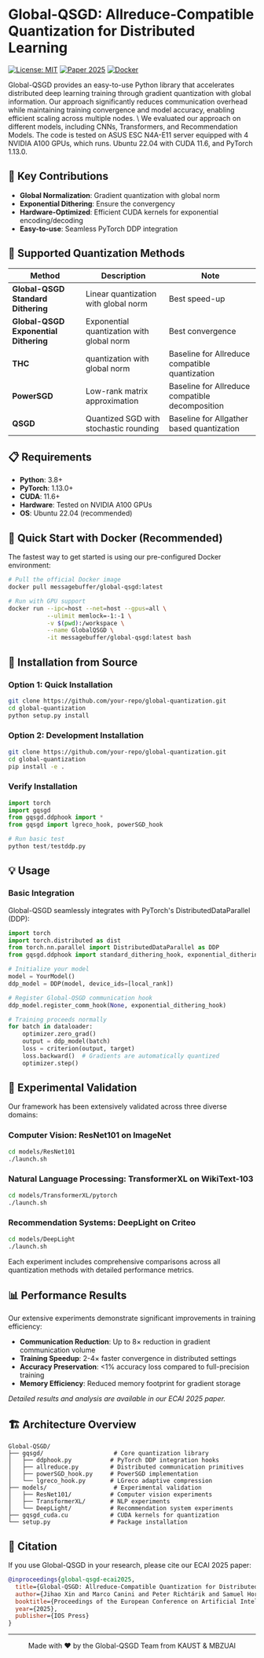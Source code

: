 # Global-QSGD: Allreduce-Compatible Quantization for Distributed Learning 

[![License: MIT](https://img.shields.io/badge/License-MIT-Green.svg)](https://opensource.org/licenses/MIT)
[![Paper 2025](https://img.shields.io/badge/Paper-ECAI'25-blue.svg)](https://ecai2025.eu/)
[![Docker](https://img.shields.io/docker/pulls/myuser/myimage)](https://hub.docker.com/r/myuser/myimage)

Global-QSGD provides an easy-to-use Python library that accelerates distributed deep learning training through gradient quantization with global information. Our approach significantly reduces communication overhead while maintaining training convergence and model accuracy, enabling efficient scaling across multiple nodes. \\
We evaluated our approach on different models, including CNNs, Transformers, and Recommendation Models. The code is tested on ASUS ESC N4A-E11 server equipped with 4 NVIDIA A100 GPUs, which runs. Ubuntu 22.04 with CUDA 11.6, and PyTorch 1.13.0.

## 🎯 Key Contributions
- **Global Normalization**: Gradient quantization with global norm 
- **Exponential Dithering**: Ensure the convergency
- **Hardware-Optimized**: Efficient CUDA kernels for exponential encoding/decoding
- **Easy-to-use**: Seamless PyTorch DDP integration

## 🚀 Supported Quantization Methods

| Method | Description | Note |
|--------|-------------|----------|
| **Global-QSGD Standard Dithering** | Linear quantization with global norm | Best speed-up |
| **Global-QSGD Exponential Dithering** | Exponential quantization with global norm | Best convergence |
| **THC** | quantization with global norm | Baseline for Allreduce compatible quantization |
| **PowerSGD** | Low-rank matrix approximation | Baseline for Allreduce compatible decomposition |
| **QSGD** | Quantized SGD with stochastic rounding | Baseline for Allgather based quantization |

## 📋 Requirements

- **Python**: 3.8+
- **PyTorch**: 1.13.0+
- **CUDA**: 11.6+
- **Hardware**: Tested on NVIDIA A100 GPUs
- **OS**: Ubuntu 22.04 (recommended)

## 🐳 Quick Start with Docker (Recommended)

The fastest way to get started is using our pre-configured Docker environment:

```bash
# Pull the official Docker image
docker pull messagebuffer/global-qsgd:latest

# Run with GPU support
docker run --ipc=host --net=host --gpus=all \
           --ulimit memlock=-1:-1 \
           -v $(pwd):/workspace \
           --name GlobalQSGD \
           -it messagebuffer/global-qsgd:latest bash
```

## 🔧 Installation from Source

### Option 1: Quick Installation
```bash
git clone https://github.com/your-repo/global-quantization.git
cd global-quantization
python setup.py install
```

### Option 2: Development Installation
```bash
git clone https://github.com/your-repo/global-quantization.git
cd global-quantization
pip install -e .
```

### Verify Installation
```python
import torch
import gqsgd
from gqsgd.ddphook import *
from gqsgd import lgreco_hook, powerSGD_hook

# Run basic test
python test/testddp.py
```

## 💡 Usage

### Basic Integration

Global-QSGD seamlessly integrates with PyTorch's DistributedDataParallel (DDP):

```python
import torch
import torch.distributed as dist
from torch.nn.parallel import DistributedDataParallel as DDP
from gqsgd.ddphook import standard_dithering_hook, exponential_dithering_hook

# Initialize your model
model = YourModel()
ddp_model = DDP(model, device_ids=[local_rank])

# Register Global-QSGD communication hook
ddp_model.register_comm_hook(None, exponential_dithering_hook)

# Training proceeds normally
for batch in dataloader:
    optimizer.zero_grad()
    output = ddp_model(batch)
    loss = criterion(output, target)
    loss.backward()  # Gradients are automatically quantized
    optimizer.step()
```

## 🧪 Experimental Validation

Our framework has been extensively validated across three diverse domains:

### Computer Vision: ResNet101 on ImageNet
```bash
cd models/ResNet101
./launch.sh
```

### Natural Language Processing: TransformerXL on WikiText-103  
```bash
cd models/TransformerXL/pytorch
./launch.sh
```

### Recommendation Systems: DeepLight on Criteo
```bash
cd models/DeepLight  
./launch.sh
```

Each experiment includes comprehensive comparisons across all quantization methods with detailed performance metrics.

## 📊 Performance Results

Our extensive experiments demonstrate significant improvements in training efficiency:

- **Communication Reduction**: Up to 8× reduction in gradient communication volume
- **Training Speedup**: 2-4× faster convergence in distributed settings
- **Accuracy Preservation**: <1% accuracy loss compared to full-precision training
- **Memory Efficiency**: Reduced memory footprint for gradient storage

*Detailed results and analysis are available in our ECAI 2025 paper.*

## 🏗️ Architecture Overview

```
Global-QSGD/
├── gqsgd/                    # Core quantization library
│   ├── ddphook.py           # PyTorch DDP integration hooks
│   ├── allreduce.py         # Distributed communication primitives  
│   ├── powerSGD_hook.py     # PowerSGD implementation
│   └── lgreco_hook.py       # LGreco adaptive compression
├── models/                   # Experimental validation
│   ├── ResNet101/           # Computer vision experiments
│   ├── TransformerXL/       # NLP experiments  
│   └── DeepLight/           # Recommendation system experiments
├── gqsgd_cuda.cu            # CUDA kernels for quantization
└── setup.py                 # Package installation
```

## 📄 Citation

If you use Global-QSGD in your research, please cite our ECAI 2025 paper:

```bibtex
@inproceedings{global-qsgd-ecai2025,
  title={Global-QSGD: Allreduce-Compatible Quantization for Distributed Learning with Theoretical Guarantees},
  author={Jihao Xin and Marco Canini and Peter Richtárik and Samuel Horváth},
  booktitle={Proceedings of the European Conference on Artificial Intelligence (ECAI)},
  year={2025},
  publisher={IOS Press}
}
```
---
<div align="center">
  Made with ❤️ by the Global-QSGD Team from KAUST & MBZUAI
</div>
